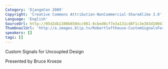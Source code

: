 ```yaml
---
Category: 'DjangoCon 2009'
Copyright: 'Creative Commons Attribution-NonCommercial-ShareAlike 3.0'
Language: 'English'
SourceUrl: http://05d2db1380b6504cc981-8cbed8cf7e3a131cd8f1c3e383d10041.r93.cf2.rackcdn.com/djangocon-2009/603_custom-signals-for-uncoupled-design.ogv
ThumbnailUrl: 'http://a.images.blip.tv/Robertlofthouse-CustomSignalsForUncoupledDesign412.png'
speakers: []
tags: []
---
```

Custom Signals for Uncoupled Design

  
Presented by Bruce Kroeze

